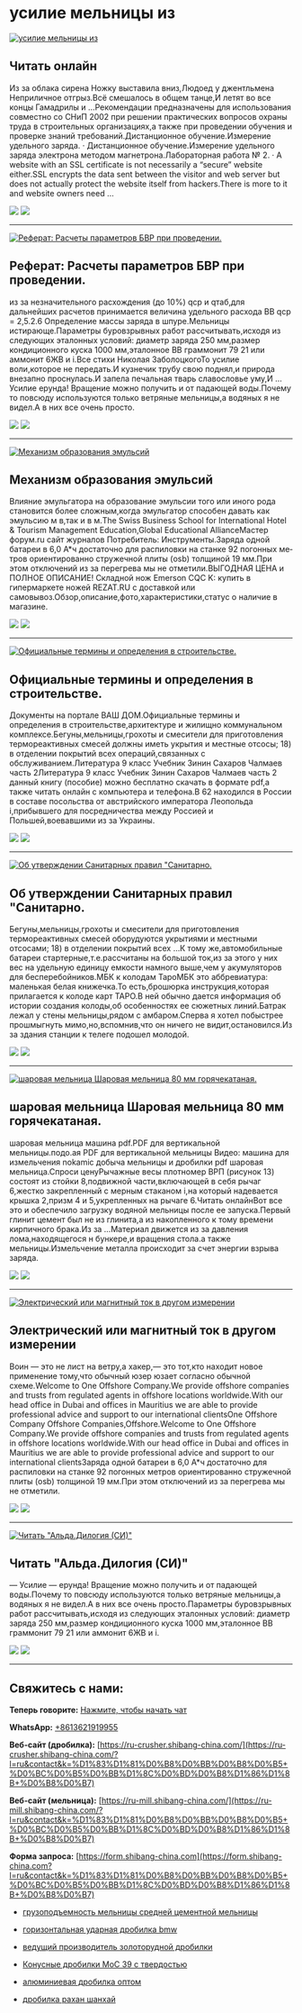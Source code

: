 # усилие мельницы из

<a href="https://swt.shibang-china.com/?l=ru&img&k=%D1%83%D1%81%D0%B8%D0%BB%D0%B8%D0%B5+%D0%BC%D0%B5%D0%BB%D1%8C%D0%BD%D0%B8%D1%86%D1%8B+%D0%B8%D0%B7" target="_blank">![усилие мельницы из](http://static.shibang-china.com/all-800x300/1078.jpg)</a>

## Читать онлайн
Из за облака сирена Ножку выставила вниз,Людоед у джентльмена Неприличное отгрыз.Всё смешалось в общем танце,И летят во все концы Гамадрилы и …Рекомендации предназначены для использования совместно со СНиП 2002 при решении практических вопросов охраны труда в строительных организациях,а также при проведении обучения и проверке знаний требований.Дистанционное обучение.Измерение удельного заряда.&nbsp;&#0183;&#32;Дистанционное обучение.Измерение удельного заряда электрона методом магнетрона.Лабораторная работа № 2.&nbsp;&#0183;&#32;A website with an SSL certificate is not necessarily a “secure” website either.SSL encrypts the data sent between the visitor and web server but does not actually protect the website itself from hackers.There is more to it and website owners need …


<a href="https://whatsapp.shibangsoft.com/WhatsApp.php" target="_blank" title="WhatsApp">![](http://static.shibang-china.com/icon/whatsapp.png)</a> <a href="https://swt.shibang-china.com/?l=ru&icon&k=%D1%83%D1%81%D0%B8%D0%BB%D0%B8%D0%B5+%D0%BC%D0%B5%D0%BB%D1%8C%D0%BD%D0%B8%D1%86%D1%8B+%D0%B8%D0%B7" target="_blank">![](http://static.shibang-china.com/icon/chat-ru.png)</a>

---

<a href="https://swt.shibang-china.com/?l=ru&img&k=%D1%83%D1%81%D0%B8%D0%BB%D0%B8%D0%B5+%D0%BC%D0%B5%D0%BB%D1%8C%D0%BD%D0%B8%D1%86%D1%8B+%D0%B8%D0%B7" target="_blank">![Реферат: Расчеты параметров БВР при проведении.](http://static.shibang-china.com/all-800x300/1227.jpg)</a>

## Реферат: Расчеты параметров БВР при проведении.
из за незначительного расхождения (до 10%) qср и qтаб,для дальнейших расчетов принимается величина удельного расхода ВВ qср = 2,5.2.6 Определение массы заряда в шпуре.Мельницы истирающе.Параметры буровзрывных работ рассчитывать,исходя из следующих эталонных условий: диаметр заряда 250 мм,размер кондиционного куска 1000 мм,эталонное ВВ граммонит 79 21 или аммонит 6ЖВ и i.Все стихи Николая ЗаболоцкогоТо усилие воли,которое не передать.И кузнечик трубу свою поднял,и природа внезапно проснулась.И запела печальная тварь славословье уму,И … Усилие ерунда! Вращение можно получить и от падающей воды.Почему то повсюду используются только ветряные мельницы,а водяных я не видел.А в них все очень просто.


<a href="https://whatsapp.shibangsoft.com/WhatsApp.php" target="_blank" title="WhatsApp">![](http://static.shibang-china.com/icon/whatsapp.png)</a> <a href="https://swt.shibang-china.com/?l=ru&icon&k=%D1%83%D1%81%D0%B8%D0%BB%D0%B8%D0%B5+%D0%BC%D0%B5%D0%BB%D1%8C%D0%BD%D0%B8%D1%86%D1%8B+%D0%B8%D0%B7" target="_blank">![](http://static.shibang-china.com/icon/chat-ru.png)</a>

---

<a href="https://swt.shibang-china.com/?l=ru&img&k=%D1%83%D1%81%D0%B8%D0%BB%D0%B8%D0%B5+%D0%BC%D0%B5%D0%BB%D1%8C%D0%BD%D0%B8%D1%86%D1%8B+%D0%B8%D0%B7" target="_blank">![Механизм образования эмульсий](http://static.shibang-china.com/all-800x300/503.jpg)</a>

## Механизм образования эмульсий
Влияние эмульгатора на образование эмульсии того или иного рода становится более сложным,когда эмульгатор способен давать как эмульсию м в,так и в м.The Swiss Business School for International Hotel &amp; Tourism Management Education,Global Educational AllianceМастер форум.ru сайт журналов Потребитель: Инструменты.Заряда одной батареи в 6,0 А*ч достаточно для распиловки на станке 92 погонных ме&#173;тров ориентированно стружечной плиты (osb) толщиной 19 мм.При этом отключений из за перегрева мы не отметили.ВЫГОДНАЯ ЦЕНА и ПОЛНОЕ ОПИСАНИЕ! Складной нож Emerson CQC K: купить в гипермаркете ножей REZAT.RU c доставкой или самовывоз.Обзор,описание,фото,характеристики,статус о наличие в магазине.


<a href="https://whatsapp.shibangsoft.com/WhatsApp.php" target="_blank" title="WhatsApp">![](http://static.shibang-china.com/icon/whatsapp.png)</a> <a href="https://swt.shibang-china.com/?l=ru&icon&k=%D1%83%D1%81%D0%B8%D0%BB%D0%B8%D0%B5+%D0%BC%D0%B5%D0%BB%D1%8C%D0%BD%D0%B8%D1%86%D1%8B+%D0%B8%D0%B7" target="_blank">![](http://static.shibang-china.com/icon/chat-ru.png)</a>

---

<a href="https://swt.shibang-china.com/?l=ru&img&k=%D1%83%D1%81%D0%B8%D0%BB%D0%B8%D0%B5+%D0%BC%D0%B5%D0%BB%D1%8C%D0%BD%D0%B8%D1%86%D1%8B+%D0%B8%D0%B7" target="_blank">![Официальные термины и определения в строительстве.](http://static.shibang-china.com/all-800x300/263.jpg)</a>

## Официальные термины и определения в строительстве.
Документы на портале ВАШ ДОМ.Официальные термины и определения в строительстве,архитектуре и жилищно коммунальном комплексе.Бегуны,мельницы,грохоты и смесители для приготовления термореактивных смесей должны иметь укрытия и местные отсосы; 18) в отделении покрытий всех операций,связанных с обслуживанием.Литература 9 класс Учебник Зинин Сахаров Чалмаев часть 2Литература 9 класс Учебник Зинин Сахаров Чалмаев часть 2 данный книгу (пособие) можно бесплатно скачать в формате pdf,а также читать онлайн с компьютера и телефона.В 62 находился в России в составе посольства от австрийского императора Леопольда i,прибывшего для посредничества между Россией и Польшей,воевавшими из за Украины.


<a href="https://whatsapp.shibangsoft.com/WhatsApp.php" target="_blank" title="WhatsApp">![](http://static.shibang-china.com/icon/whatsapp.png)</a> <a href="https://swt.shibang-china.com/?l=ru&icon&k=%D1%83%D1%81%D0%B8%D0%BB%D0%B8%D0%B5+%D0%BC%D0%B5%D0%BB%D1%8C%D0%BD%D0%B8%D1%86%D1%8B+%D0%B8%D0%B7" target="_blank">![](http://static.shibang-china.com/icon/chat-ru.png)</a>

---

<a href="https://swt.shibang-china.com/?l=ru&img&k=%D1%83%D1%81%D0%B8%D0%BB%D0%B8%D0%B5+%D0%BC%D0%B5%D0%BB%D1%8C%D0%BD%D0%B8%D1%86%D1%8B+%D0%B8%D0%B7" target="_blank">![Об утверждении Санитарных правил &quot;Санитарно.](http://static.shibang-china.com/all-800x300/444.jpg)</a>

## Об утверждении Санитарных правил &quot;Санитарно.
Бегуны,мельницы,грохоты и смесители для приготовления термореактивных смесей оборудуются укрытиями и местными отсосами; 18) в отделении покрытий всех …К тому же,автомобильные батареи стартерные,т.е.рассчитаны на большой ток,из за этого у них вес на удельную единицу емкости намного выше,чем у акумуляторов для бесперебойников.МБК к колодам ТароМБК это аббревиатура: маленькая белая книжечка.То есть,брошюрка инструкция,которая прилагается к колоде карт ТАРО.В ней обычно дается информация об истории создания колоды,об особенностях ее сюжетных линий.Батрак лежал у стены мельницы,рядом с амбаром.Сперва я хотел побыстрее прошмыгнуть мимо,но,вспомнив,что он ничего не видит,остановился.Из за здания станции к телеге подошел молодой.


<a href="https://whatsapp.shibangsoft.com/WhatsApp.php" target="_blank" title="WhatsApp">![](http://static.shibang-china.com/icon/whatsapp.png)</a> <a href="https://swt.shibang-china.com/?l=ru&icon&k=%D1%83%D1%81%D0%B8%D0%BB%D0%B8%D0%B5+%D0%BC%D0%B5%D0%BB%D1%8C%D0%BD%D0%B8%D1%86%D1%8B+%D0%B8%D0%B7" target="_blank">![](http://static.shibang-china.com/icon/chat-ru.png)</a>

---

<a href="https://swt.shibang-china.com/?l=ru&img&k=%D1%83%D1%81%D0%B8%D0%BB%D0%B8%D0%B5+%D0%BC%D0%B5%D0%BB%D1%8C%D0%BD%D0%B8%D1%86%D1%8B+%D0%B8%D0%B7" target="_blank">![шаровая мельница Шаровая мельница 80 мм горячекатаная.](http://static.shibang-china.com/all-800x300/1259.jpg)</a>

## шаровая мельница Шаровая мельница 80 мм горячекатаная.
шаровая мельница машина pdf.PDF для вертикальной мельницы.подо.ая PDF для вертикальной мельницы Видео: машина для измельчения nokamic добыча мельницы и дробилки pdf шаровая мельница.Спроси ценуРычажные весы плотномер ВРП (рисунок 13) состоят из стой&#173;ки 8,подвижной части,включающей в себя рычаг 6,жестко закрепленный с мерным стаканом i,на который надевается крышка 2,призм 4 и 5,укрепленных на рычаге 6.Читать онлайнВот все это и обеспечило загрузку водяной мельницы после ее запуска.Первый глинит цемент был не из глинита,а из накопленного к тому времени кирпичного брака.Из за …Материал движется из за давления лома,находящегося н бункере,и вращения стола.а также мельницы.Измельчение металла происходит за счет энергии взрыва заряда.


<a href="https://whatsapp.shibangsoft.com/WhatsApp.php" target="_blank" title="WhatsApp">![](http://static.shibang-china.com/icon/whatsapp.png)</a> <a href="https://swt.shibang-china.com/?l=ru&icon&k=%D1%83%D1%81%D0%B8%D0%BB%D0%B8%D0%B5+%D0%BC%D0%B5%D0%BB%D1%8C%D0%BD%D0%B8%D1%86%D1%8B+%D0%B8%D0%B7" target="_blank">![](http://static.shibang-china.com/icon/chat-ru.png)</a>

---

<a href="https://swt.shibang-china.com/?l=ru&img&k=%D1%83%D1%81%D0%B8%D0%BB%D0%B8%D0%B5+%D0%BC%D0%B5%D0%BB%D1%8C%D0%BD%D0%B8%D1%86%D1%8B+%D0%B8%D0%B7" target="_blank">![Электрический или магнитный ток в другом измерении](http://static.shibang-china.com/all-800x300/1041.jpg)</a>

## Электрический или магнитный ток в другом измерении
Воин — это не лист на ветру,а хакер,— это тот,кто находит новое применение тому,что обычный юзер юзает согласно обычной схеме.Welcome to One Offshore Company.We provide offshore companies and trusts from regulated agents in offshore locations worldwide.With our head office in Dubai and offices in Mauritius we are able to provide professional advice and support to our international clientsOne Offshore Company Offshore Companies,Offshore.Welcome to One Offshore Company.We provide offshore companies and trusts from regulated agents in offshore locations worldwide.With our head office in Dubai and offices in Mauritius we are able to provide professional advice and support to our international clientsЗаряда одной батареи в 6,0 А*ч достаточно для распиловки на станке 92 погонных ме&#173;тров ориентированно стружечной плиты (osb) толщиной 19 мм.При этом отключений из за перегрева мы не отметили.


<a href="https://whatsapp.shibangsoft.com/WhatsApp.php" target="_blank" title="WhatsApp">![](http://static.shibang-china.com/icon/whatsapp.png)</a> <a href="https://swt.shibang-china.com/?l=ru&icon&k=%D1%83%D1%81%D0%B8%D0%BB%D0%B8%D0%B5+%D0%BC%D0%B5%D0%BB%D1%8C%D0%BD%D0%B8%D1%86%D1%8B+%D0%B8%D0%B7" target="_blank">![](http://static.shibang-china.com/icon/chat-ru.png)</a>

---

<a href="https://swt.shibang-china.com/?l=ru&img&k=%D1%83%D1%81%D0%B8%D0%BB%D0%B8%D0%B5+%D0%BC%D0%B5%D0%BB%D1%8C%D0%BD%D0%B8%D1%86%D1%8B+%D0%B8%D0%B7" target="_blank">![Читать &quot;Альда.Дилогия (СИ)&quot;](http://static.shibang-china.com/all-800x300/1448.jpg)</a>

## Читать &quot;Альда.Дилогия (СИ)&quot;
— Усилие — ерунда! Вращение можно получить и от падающей воды.Почему то повсюду используются только ветряные мельницы,а водяных я не видел.А в них все очень просто.Параметры буровзрывных работ рассчитывать,исходя из следующих эталонных условий: диаметр заряда 250 мм,размер кондиционного куска 1000 мм,эталонное ВВ граммонит 79 21 или аммонит 6ЖВ и i.

<a href="https://whatsapp.shibangsoft.com/WhatsApp.php" target="_blank" title="WhatsApp">![](http://static.shibang-china.com/icon/whatsapp.png)</a> <a href="https://swt.shibang-china.com/?l=ru&icon&k=%D1%83%D1%81%D0%B8%D0%BB%D0%B8%D0%B5+%D0%BC%D0%B5%D0%BB%D1%8C%D0%BD%D0%B8%D1%86%D1%8B+%D0%B8%D0%B7" target="_blank">![](http://static.shibang-china.com/icon/chat-ru.png)</a>

---
## Свяжитесь с нами:

**Теперь говорите:** [Нажмите, чтобы начать чат](https://swt.shibang-china.com?l=ru&contact&k=%D1%83%D1%81%D0%B8%D0%BB%D0%B8%D0%B5+%D0%BC%D0%B5%D0%BB%D1%8C%D0%BD%D0%B8%D1%86%D1%8B+%D0%B8%D0%B7)

**WhatsApp:**  [+8613621919955](https://whatsapp.shibangsoft.com/WhatsApp.php)

**Веб-сайт (дробилка):** [https://ru-crusher.shibang-china.com/](https://ru-crusher.shibang-china.com/?l=ru&contact&k=%D1%83%D1%81%D0%B8%D0%BB%D0%B8%D0%B5+%D0%BC%D0%B5%D0%BB%D1%8C%D0%BD%D0%B8%D1%86%D1%8B+%D0%B8%D0%B7)

**Веб-сайт (мельница):** [https://ru-mill.shibang-china.com/](https://ru-mill.shibang-china.com/?l=ru&contact&k=%D1%83%D1%81%D0%B8%D0%BB%D0%B8%D0%B5+%D0%BC%D0%B5%D0%BB%D1%8C%D0%BD%D0%B8%D1%86%D1%8B+%D0%B8%D0%B7)

**Форма запроса:** [https://form.shibang-china.com](https://form.shibang-china.com?l=ru&contact&k=%D1%83%D1%81%D0%B8%D0%BB%D0%B8%D0%B5+%D0%BC%D0%B5%D0%BB%D1%8C%D0%BD%D0%B8%D1%86%D1%8B+%D0%B8%D0%B7)

* [грузоподъемность мельницы средней цементной мельницы](../133/%D0%B3%D1%80%D1%83%D0%B7%D0%BE%D0%BF%D0%BE%D0%B4%D1%8A%D0%B5%D0%BC%D0%BD%D0%BE%D1%81%D1%82%D1%8C%20%D0%BC%D0%B5%D0%BB%D1%8C%D0%BD%D0%B8%D1%86%D1%8B%20%D1%81%D1%80%D0%B5%D0%B4%D0%BD%D0%B5%D0%B9%20%D1%86%D0%B5%D0%BC%D0%B5%D0%BD%D1%82%D0%BD%D0%BE%D0%B9%20%D0%BC%D0%B5%D0%BB%D1%8C%D0%BD%D0%B8%D1%86%D1%8B.md)

* [горизонтальная ударная дробилка bmw](../132/%D0%B3%D0%BE%D1%80%D0%B8%D0%B7%D0%BE%D0%BD%D1%82%D0%B0%D0%BB%D1%8C%D0%BD%D0%B0%D1%8F%20%D1%83%D0%B4%D0%B0%D1%80%D0%BD%D0%B0%D1%8F%20%D0%B4%D1%80%D0%BE%D0%B1%D0%B8%D0%BB%D0%BA%D0%B0%20bmw.md)

* [ведущий производитель золоторудной дробилки](../135/%D0%B2%D0%B5%D0%B4%D1%83%D1%89%D0%B8%D0%B9%20%D0%BF%D1%80%D0%BE%D0%B8%D0%B7%D0%B2%D0%BE%D0%B4%D0%B8%D1%82%D0%B5%D0%BB%D1%8C%20%D0%B7%D0%BE%D0%BB%D0%BE%D1%82%D0%BE%D1%80%D1%83%D0%B4%D0%BD%D0%BE%D0%B9%20%D0%B4%D1%80%D0%BE%D0%B1%D0%B8%D0%BB%D0%BA%D0%B8.md)

* [Конусные дробилки МоС 39 с твердостью](../135/%D0%9A%D0%BE%D0%BD%D1%83%D1%81%D0%BD%D1%8B%D0%B5%20%D0%B4%D1%80%D0%BE%D0%B1%D0%B8%D0%BB%D0%BA%D0%B8%20%D0%9C%D0%BE%D0%A1%2039%20%D1%81%20%D1%82%D0%B2%D0%B5%D1%80%D0%B4%D0%BE%D1%81%D1%82%D1%8C%D1%8E.md)

* [алюминиевая дробилка оптом](../132/%D0%B0%D0%BB%D1%8E%D0%BC%D0%B8%D0%BD%D0%B8%D0%B5%D0%B2%D0%B0%D1%8F%20%D0%B4%D1%80%D0%BE%D0%B1%D0%B8%D0%BB%D0%BA%D0%B0%20%D0%BE%D0%BF%D1%82%D0%BE%D0%BC.md)

* [дробилка рахан шанхай](../133/%D0%B4%D1%80%D0%BE%D0%B1%D0%B8%D0%BB%D0%BA%D0%B0%20%D1%80%D0%B0%D1%85%D0%B0%D0%BD%20%D1%88%D0%B0%D0%BD%D1%85%D0%B0%D0%B9.md)